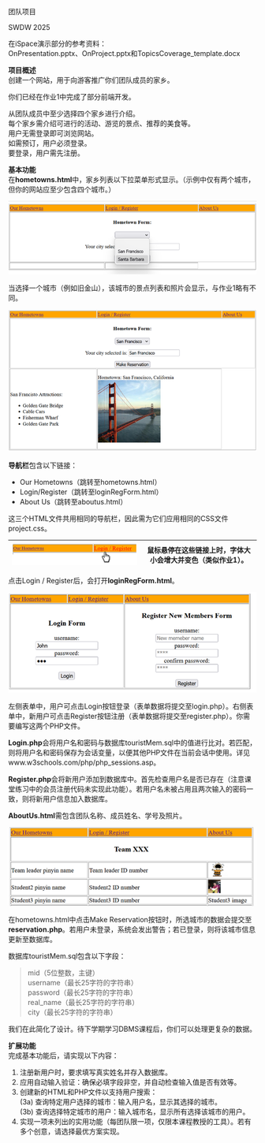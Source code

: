 团队项目  

SWDW 2025  

在iSpace演示部分的参考资料：  
OnPresentation.pptx、OnProject.pptx和TopicsCoverage_template.docx  

**项目概述**  
创建一个网站，用于向游客推广你们团队成员的家乡。  

你们已经在作业1中完成了部分前端开发。  

从团队成员中至少选择四个家乡进行介绍。  
每个家乡需介绍可进行的活动、游览的景点、推荐的美食等。  
用户无需登录即可浏览网站。  
如需预订，用户必须登录。  
要登录，用户需先注册。  

**基本功能**  
在**hometowns.html**中，家乡列表以下拉菜单形式显示。（示例中仅有两个城市，但你的网站应至少包含四个城市。）  

![image-20250514081200828](assets/image-20250514081200828.png)  

当选择一个城市（例如旧金山），该城市的景点列表和照片会显示，与作业1略有不同。  

![image-20250514081206240](assets/image-20250514081206240.png)  

**导航栏**包含以下链接：  
- Our Hometowns（跳转至hometowns.html）  
- Login/Register（跳转至loginRegForm.html）  
- About Us（跳转至aboutus.html）  

这三个HTML文件共用相同的导航栏，因此需为它们应用相同的CSS文件project.css。  

| ![image-20250514081150833](assets/image-20250514081150833.png) | 鼠标悬停在这些链接上时，字体大小会增大并变色（类似作业1）。 |  
|----|----|  

点击Login / Register后，会打开**loginRegForm.html**。  

![image-20250514081212085](assets/image-20250514081212085.png)  

左侧表单中，用户可点击Login按钮登录（表单数据将提交至login.php）。右侧表单中，新用户可点击Register按钮注册（表单数据将提交至register.php）。你需要编写这两个PHP文件。  

**Login.php**会将用户名和密码与数据库touristMem.sql中的值进行比对。若匹配，则将用户名和密码保存为会话变量，以便其他PHP文件在当前会话中使用。详见www.w3schools.com/php/php_sessions.asp。  

**Register.php**会将新用户添加到数据库中。首先检查用户名是否已存在（注意课堂练习中的会员注册代码未实现此功能）。若用户名未被占用且两次输入的密码一致，则将新用户信息加入数据库。  

**AboutUs.html**需包含团队名称、成员姓名、学号及照片。  

![image-20250514081218669](assets/image-20250514081218669.png)  

在hometowns.html中点击Make Reservation按钮时，所选城市的数据会提交至**reservation.php**。若用户未登录，系统会发出警告；若已登录，则将该城市信息更新至数据库。  

数据库touristMem.sql包含以下字段：  
> mid（5位整数，主键）  
> username（最长25字符的字符串）  
> password（最长25字符的字符串）  
> real_name（最长25字符的字符串）  
> city（最长25字符的字符串）  

我们在此简化了设计。待下学期学习DBMS课程后，你们可以处理更复杂的数据。  

**扩展功能**  
完成基本功能后，请实现以下内容：  
1. 注册新用户时，要求填写真实姓名并存入数据库。  
2. 应用自动输入验证：确保必填字段非空，并自动检查输入值是否有效等。  
3. 创建新的HTML和PHP文件以支持用户搜索：  
   (3a) 查询特定用户选择的城市：输入用户名，显示其选择的城市。  
   (3b) 查询选择特定城市的用户：输入城市名，显示所有选择该城市的用户。  
4. 实现一项未列出的实用功能（每团队限一项，仅限本课程教授的工具）。若有多个创意，请选择最优方案实现。